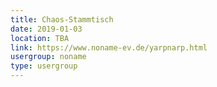 ```yaml
---
title: Chaos-Stammtisch
date: 2019-01-03
location: TBA
link: https://www.noname-ev.de/yarpnarp.html
usergroup: noname
type: usergroup
---
```

